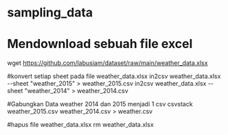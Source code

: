 # sampling_data

# Mendownload sebuah file excel
wget https://github.com/labusiam/dataset/raw/main/weather_data.xlsx

#konvert setiap sheet pada file weather_data.xlsx
in2csv weather_data.xlsx --sheet "weather_2015" > weather_2015.csv
in2csv weather_data.xlsx --sheet "weather_2014" > weather_2014.csv

#Gabungkan Data weather 2014 dan 2015 menjadi 1 csv
csvstack weather_2015.csv weather_2014.csv > weather.csv

#hapus file weather_data.xlsx
rm weather_data.xlsx
